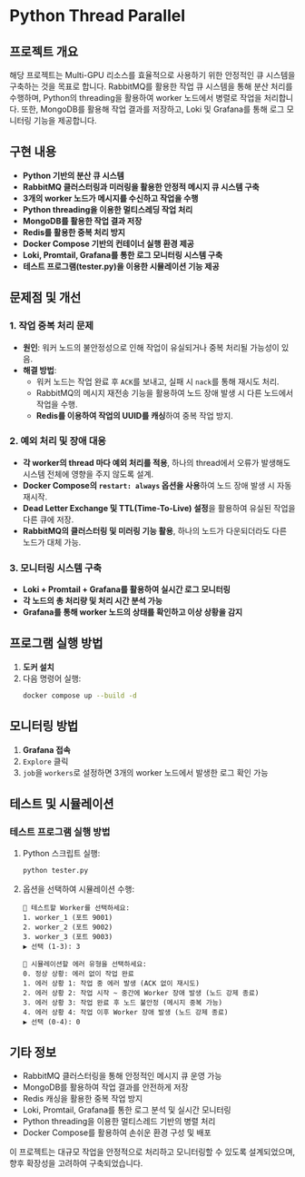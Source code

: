 # Python Thread Parallel

## 프로젝트 개요
해당 프로젝트는 Multi-GPU 리소스를 효율적으로 사용하기 위한 안정적인 큐 시스템을 구축하는 것을 목표로 합니다. RabbitMQ를 활용한 작업 큐 시스템을 통해 분산 처리를 수행하며, Python의 threading을 활용하여 worker 노드에서 병렬로 작업을 처리합니다. 또한, MongoDB를 활용해 작업 결과를 저장하고, Loki 및 Grafana를 통해 로그 모니터링 기능을 제공합니다.

## 구현 내용
- **Python 기반의 분산 큐 시스템**
- **RabbitMQ 클러스터링과 미러링을 활용한 안정적 메시지 큐 시스템 구축**
- **3개의 worker 노드가 메시지를 수신하고 작업을 수행**
- **Python threading을 이용한 멀티스레딩 작업 처리**
- **MongoDB를 활용한 작업 결과 저장**
- **Redis를 활용한 중복 처리 방지**
- **Docker Compose 기반의 컨테이너 실행 환경 제공**
- **Loki, Promtail, Grafana를 통한 로그 모니터링 시스템 구축**
- **테스트 프로그램(tester.py)을 이용한 시뮬레이션 기능 제공**

## 문제점 및 개선
### 1. 작업 중복 처리 문제
- **원인**: 워커 노드의 불안정성으로 인해 작업이 유실되거나 중복 처리될 가능성이 있음.
- **해결 방법**:
  - 워커 노드는 작업 완료 후 `ACK`를 보내고, 실패 시 `nack`를 통해 재시도 처리.
  - RabbitMQ의 메시지 재전송 기능을 활용하여 노드 장애 발생 시 다른 노드에서 작업을 수행.
  - **Redis를 이용하여 작업의 UUID를 캐싱**하여 중복 작업 방지.

### 2. 예외 처리 및 장애 대응
- **각 worker의 thread 마다 예외 처리를 적용**, 하나의 thread에서 오류가 발생해도 시스템 전체에 영향을 주지 않도록 설계.
- **Docker Compose의 `restart: always` 옵션을 사용**하여 노드 장애 발생 시 자동 재시작.
- **Dead Letter Exchange 및 TTL(Time-To-Live) 설정**을 활용하여 유실된 작업을 다른 큐에 저장.
- **RabbitMQ의 클러스터링 및 미러링 기능 활용**, 하나의 노드가 다운되더라도 다른 노드가 대체 가능.

### 3. 모니터링 시스템 구축
- **Loki + Promtail + Grafana를 활용하여 실시간 로그 모니터링**
- **각 노드의 총 처리량 및 처리 시간 분석 가능**
- **Grafana를 통해 worker 노드의 상태를 확인하고 이상 상황을 감지**

## 프로그램 실행 방법
1. **도커 설치**
2. 다음 명령어 실행:
   ```sh
   docker compose up --build -d
   ```

## 모니터링 방법
1. **Grafana 접속**
2. `Explore` 클릭
3. `job`을 `workers`로 설정하면 3개의 worker 노드에서 발생한 로그 확인 가능

## 테스트 및 시뮬레이션
### 테스트 프로그램 실행 방법
1. Python 스크립트 실행:
   ```sh
   python tester.py
   ```
2. 옵션을 선택하여 시뮬레이션 수행:
   ```
   📌 테스트할 Worker를 선택하세요:
   1. worker_1 (포트 9001)
   2. worker_2 (포트 9002)
   3. worker_3 (포트 9003)
   ▶ 선택 (1-3): 3
   
   📌 시뮬레이션할 에러 유형을 선택하세요:
   0. 정상 상황: 에러 없이 작업 완료
   1. 에러 상황 1: 작업 중 에러 발생 (ACK 없이 재시도)
   2. 에러 상황 2: 작업 시작 ~ 중간에 Worker 장애 발생 (노드 강제 종료)
   3. 에러 상황 3: 작업 완료 후 노드 불안정 (메시지 중복 가능)
   4. 에러 상황 4: 작업 이후 Worker 장애 발생 (노드 강제 종료)
   ▶ 선택 (0-4): 0
   ```

## 기타 정보
- RabbitMQ 클러스터링을 통해 안정적인 메시지 큐 운영 가능
- MongoDB를 활용하여 작업 결과를 안전하게 저장
- Redis 캐싱을 활용한 중복 작업 방지
- Loki, Promtail, Grafana를 통한 로그 분석 및 실시간 모니터링
- Python threading을 이용한 멀티스레드 기반의 병렬 처리
- Docker Compose를 활용하여 손쉬운 환경 구성 및 배포

이 프로젝트는 대규모 작업을 안정적으로 처리하고 모니터링할 수 있도록 설계되었으며, 향후 확장성을 고려하여 구축되었습니다.

